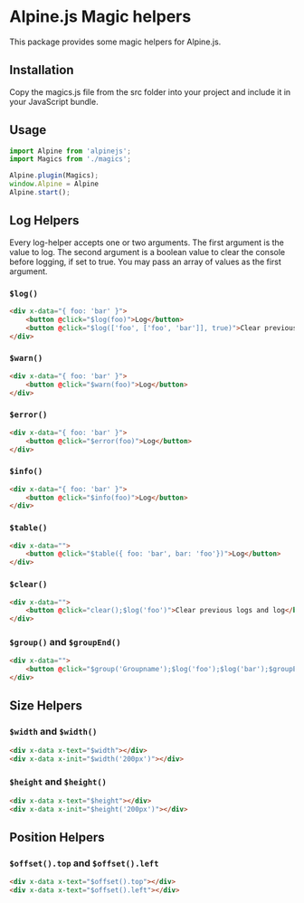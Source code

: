 # Alpine.js Magic helpers

This package provides some magic helpers for Alpine.js.

## Installation

Copy the magics.js file from the src folder into your project and include it in your JavaScript bundle.

## Usage

```js
import Alpine from 'alpinejs';
import Magics from './magics';

Alpine.plugin(Magics);
window.Alpine = Alpine
Alpine.start();
```

## Log Helpers

Every log-helper accepts one or two arguments. 
The first argument is the value to log. 
The second argument is a boolean value to clear the console before logging, if set to true.
You may pass an array of values as the first argument.

### `$log()`

```html
<div x-data="{ foo: 'bar' }">
    <button @click="$log(foo)">Log</button>
    <button @click="$log(['foo', ['foo', 'bar']], true)">Clear previous logs and log</button>
</div>
```

### `$warn()`

```html
<div x-data="{ foo: 'bar' }">
    <button @click="$warn(foo)">Log</button>
</div>
```

### `$error()`

```html
<div x-data="{ foo: 'bar' }">
    <button @click="$error(foo)">Log</button>
</div>
```

### `$info()`

```html
<div x-data="{ foo: 'bar' }">
    <button @click="$info(foo)">Log</button>
</div>
```

### `$table()`

```html
<div x-data="">
    <button @click="$table({ foo: 'bar', bar: 'foo'})">Log</button>
</div>
```

### `$clear()`

```html
<div x-data="">
    <button @click="clear();$log('foo')">Clear previous logs and log</button>
</div>
```

### `$group()` and `$groupEnd()`

```html
<div x-data="">
    <button @click="$group('Groupname');$log('foo');$log('bar');$groupEnd()">Group logs</button>
</div>
```

## Size Helpers

### `$width` and `$width()`

```html
<div x-data x-text="$width"></div>
<div x-data x-init="$width('200px')"></div>
```

### `$height` and `$height()`

```html
<div x-data x-text="$height"></div>
<div x-data x-init="$height('200px')"></div>
```

## Position Helpers

### `$offset().top` and `$offset().left`

```html
<div x-data x-text="$offset().top"></div>
<div x-data x-text="$offset().left"></div>
```

